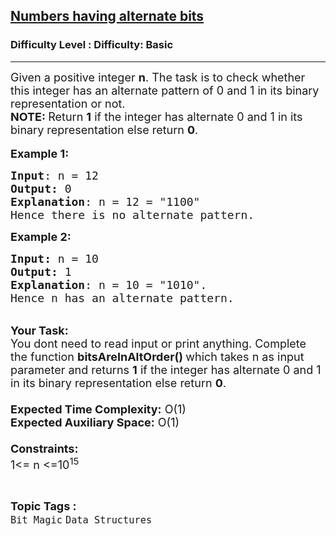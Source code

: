 <h2><a href="https://www.geeksforgeeks.org/problems/product-of-digits4348/1?page=2&difficulty=Basic&status=unsolved,attempted&sortBy=accuracy">Numbers having alternate bits</a></h2><h3>Difficulty Level : Difficulty: Basic</h3><hr><div class="problems_problem_content__Xm_eO"><p><span style="font-size:18px">Given a positive integer <strong>n</strong>. The task is to check whether this integer has an alternate pattern of 0 and 1 in its binary representation or not.<br>
<strong>NOTE: </strong>Return&nbsp;<strong>1</strong>&nbsp;if the integer has alternate 0 and 1 in its binary representation else return&nbsp;<strong>0</strong>.</span>&nbsp;<br>
<br>
<span style="font-size:18px"><strong>Example 1:</strong></span></p>

<pre><span style="font-size:18px"><strong>Input</strong>: n = 12
<strong>Output:</strong>&nbsp;0&nbsp;
<strong>Explanation</strong>: n = 12 = "1100" 
Hence there is no alternate pattern.
</span></pre>

<p><span style="font-size:18px"><strong>Example 2:</strong></span></p>

<pre><span style="font-size:18px"><strong>Input: </strong>n = 10
<strong>Output:&nbsp;</strong>1
<strong>Explanation</strong>: n = 10 = "1010".
Hence n has an alternate pattern.</span>
</pre>

<p><br>
<span style="font-size:18px"><strong>Your Task:&nbsp;&nbsp;</strong><br>
You dont need to read input or print anything. Complete the function <strong>bitsAreInAltOrder()&nbsp;</strong>which takes n&nbsp;as input parameter and returns&nbsp;<strong>1</strong>&nbsp;if the integer has alternate 0 and 1 in its binary representation else return&nbsp;<strong>0</strong>.<br>
<br>
<strong>Expected Time Complexity:</strong> O(1)<br>
<strong>Expected Auxiliary Space:</strong> O(1)<br>
<br>
<strong>Constraints:</strong><br>
1&lt;= n&nbsp;&lt;=10<sup>15</sup></span></p>
</div><br><p><span style=font-size:18px><strong>Topic Tags : </strong><br><code>Bit Magic</code>&nbsp;<code>Data Structures</code>&nbsp;